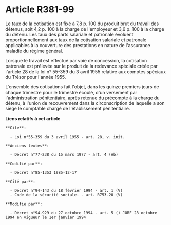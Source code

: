 # Article R381-99

Le taux de la cotisation est fixé à 7,8 p. 100 du produit brut du travail des détenus, soit 4,2 p. 100 à la charge de
l'employeur et 3,6 p. 100 à la charge du détenu. Les taux des parts salariale et patronale évoluent proportionnellement aux
taux de la cotisation salariale et patronale applicables à la couverture des prestations en nature de l'assurance maladie du
régime général.

Lorsque le travail est effectué par voie de concession, la cotisation patronale est prélevée sur le produit de la redevance
spéciale créée par l'article 28 de la loi n° 55-359 du 3 avril 1955 relative aux comptes spéciaux du Trésor pour l'année
1955.

L'ensemble des cotisations fait l'objet, dans les quinze premiers jours de chaque trimestre pour le trimestre écoulé, d'un
versement par l'administration pénitentiaire, après retenue du précompte à la charge du détenu, à l'union de recouvrement
dans la circonscription de laquelle a son siège le comptable chargé de l'établissement pénitentiaire.

**Liens relatifs à cet article**

	**Cite**:

	  - Loi n°55-359 du 3 avril 1955 - art. 28, v. init.

	**Anciens textes**:

	  - Décret n°77-238 du 15 mars 1977 - art. 4 (Ab)

	**Codifié par**:

	  - Décret n°85-1353 1985-12-17

	**Cité par**:

	  - Décret n°94-143 du 18 février 1994 - art. 1 (V)
	  - Code de la sécurité sociale. - art. R753-20 (V)

	**Modifié par**:

	  - Décret n°94-929 du 27 octobre 1994 - art. 5 () JORF 28 octobre 1994 en vigueur le 1er janvier 1994
